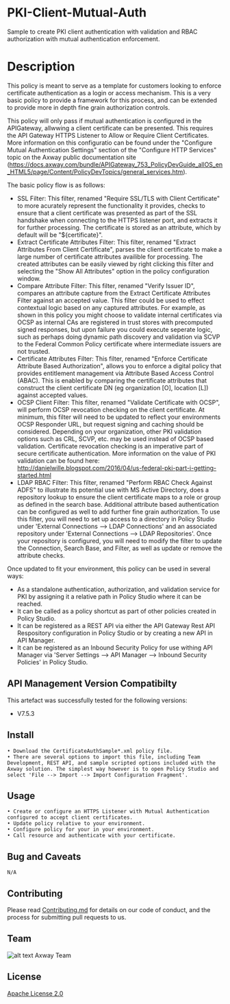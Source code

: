 # PKI-Client-Mutual-Auth
Sample to create PKI client authentication with validation and RBAC authorization with mutual authentication enforcement.

# Description

This policy is meant to serve as a template for customers looking to enforce certificate authentication as a login or access mechanism. This is a very basic policy to provide a framework for this process, and can be extended to provide more in depth fine grain authorization controls. 

This policy will only pass if mutual authentication is configured in the APIGateway, allwwing a client certificate can be presented. This requires the API Gateway HTTPS Listener to Allow or Require Client Certificates. More information on this configuratio can be found under the "Configure Mutual Authentication Settings" section of the "Configure HTTP Services" topic on the Axway public documentation site (https://docs.axway.com/bundle/APIGateway_753_PolicyDevGuide_allOS_en_HTML5/page/Content/PolicyDevTopics/general_services.htm).

The basic policy flow is as follows:

- SSL Filter: This filter, renamed "Require SSL/TLS with Client Certificate" to more acurately represent the functionality it provides, checks to ensure that a client certificate was presented as part of the SSL handshake when connecting to the HTTPS listener port, and extracts it for further processing. The certificate is stored as an attribute, which by default will be "${certificate}". 
- Extract Certificate Attributes Filter: This filter, renamed "Extract Attributes From Client Certificate", parses the client certificate to make a large number of certificate attributes availible for processing. The created attributes can be easily viewed by right clicking this filter and selecting the "Show All Attributes" option in the policy configuration window.
- Compare Attribute Filter: This filter, renamed "Verify Issuer ID", compares an attribute capture from the Extract Certificate Attributes Filter against an accepted value. This filter could be used to effect contextual logic based on any captured attributes. For example, as shown in this policy you might choose to validate internal certificates via OCSP as internal CAs are registered in trust stores with precomputed signed responses, but upon failure you could execute seperate logic, such as perhaps doing dynamic path discovery and validation via SCVP to the Federal Common Policy certificate where intermediate issuers are not trusted.
- Certificate Attributes Filter: This filter, renamed "Enforce Certificate Attribute Based Authorization", allows you to enforce a digital policy that provides entitlement management via Attribute Based Access Control (ABAC). This is enabled by comparing the certificate attributes that construct the client certificate DN (eg organization [O], location [L]) against accepted values.
- OCSP Client Filter: This filter, renamed "Validate Certificate with OCSP", will perform OCSP revocation checking on the client certificate. At minimum, this filter will need to be updated to reflect your environments OCSP Responder URL, but request signing and caching should be considered. Depending on your organization, other PKI validation options such as CRL, SCVP, etc. may be used instead of OCSP based validation. Certificate revocation checking is an imperative part of secure certificate authentication. More information on the value of PKI validation can be found here: http://danielwille.blogspot.com/2016/04/us-federal-pki-part-i-getting-started.html
- LDAP RBAC Filter: This filter, renamed "Perform RBAC Check Against ADFS" to illustrate its potential use with MS Active Directory, does a repository lookup to ensure the client certificate maps to a role or group as defined in the search base. Additional attribute based authentication can be configured as well to add further fine grain authorization. To use this filter, you will need to set up access to a directory in Policy Studio under 'External Connections --> LDAP Connections' and an associated repository under 'External Connections --> LDAP Repositories'. Once your repository is configured, you will need to modify the filter to update the Connection, Search Base, and Filter, as well as update or remove the attribute checks.

Once updated to fit your environment, this policy can be used in several ways:
- As a standalone authentication, authorization, and validation service for PKI by assigning it a relative path in Policy Studio where it can be reached.
- It can be called as a policy shortcut as part of other policies created in Policy Studio.
- It can be registered as a REST API via either the API Gateway Rest API Respository configuration in Policy Studio or by creating a new API in API Manager.
- It can be registered as an Inbound Security Policy for use withing API Manager via 'Server Settings --> API Manager --> Inbound Security Policies' in Policy Studio.

## API Management Version Compatibilty
This artefact was successfully tested for the following versions:
- V7.5.3


## Install

```
• Download the CertificateAuthSample*.xml policy file.
• There are several options to import this file, including Team Development, REST API, and sample scripted options included with the Axway solution. The simplest way however is to open Policy Studio and select 'File --> Import --> Import Configuration Fragment'.
```

## Usage

```
• Create or configure an HTTPS Listener with Mutual Authentication configured to accept client certificates.
• Update policy relative to your environment.
• Configure policy for your in your environment.
• Call resource and authenticate with your certificate.
```

## Bug and Caveats

```
N/A
```

## Contributing

Please read [Contributing.md](https://github.com/Axway-API-Management/Common/blob/master/Contributing.md) for details on our code of conduct, and the process for submitting pull requests to us.


## Team

![alt text][Axwaylogo] Axway Team

[Axwaylogo]: https://github.com/Axway-API-Management/Common/blob/master/img/AxwayLogoSmall.png  "Axway logo"


## License
[Apache License 2.0](/LICENSE)
